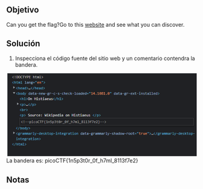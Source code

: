 ## Objetivo
Can you get the flag?Go to this [website](http://saturn.picoctf.net:49386/) and see what you can discover.

## Solución
1. Inspecciona el código fuente del sitio web y un comentario contendra la bandera.

![IMG14.png](../../imgRes/IMG14.png)
La bandera es: picoCTF{1n5p3t0r_0f_h7ml_8113f7e2}

## Notas
